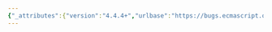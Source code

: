 ```yaml
---
{"_attributes":{"version":"4.4.4+","urlbase":"https://bugs.ecmascript.org/","maintainer":"dherman@mozilla.com"},"bug":{"bug_id":1576,"creation_ts":"2013-07-04 13:25:00 -0700","short_desc":"type: funtion s.b. function","delta_ts":"2013-07-15 17:04:01 -0700","product":"Draft for 6th Edition","component":"editorial issue","version":"Rev 15: May 14, 2013 Draft","rep_platform":"All","op_sys":"All","bug_status":"RESOLVED","resolution":"FIXED","priority":"Normal","bug_severity":"trivial","everconfirmed":true,"reporter":"tshinnic","assigned_to":{"uid":"allen","name":"Allen Wirfs-Brock"},"long_desc":[{"commentid":4352,"comment_count":0,"who":"tshinnic","bug_when":"2013-07-04 13:25:50 -0700","thetext":"Below 13.5 Class Definitions, \nbelow Runtime Semantics: ClassDefinitionEvaluation\nis\n9. Let F be the result of performing Property Definition Evaluation for constructor with argument proto and constructorParent as the optional funtionPrototype argument.\n\n\nalso\n\n\n15.19 The \"std:iteration\" Module\nThe \"std:iteration\" module defines built-in objects that support the for-of statement and similar iteration use cases. It also defines the built-in objects that support Generator Funtions."},{"commentid":4360,"comment_count":1,"who":{"uid":"allen","name":"Allen Wirfs-Brock"},"bug_when":"2013-07-09 12:20:44 -0700","thetext":"fixed in rev 16 editor's draft"},{"commentid":4469,"comment_count":2,"who":{"uid":"allen","name":"Allen Wirfs-Brock"},"bug_when":"2013-07-15 17:04:01 -0700","thetext":"fixed in rev16 draft.  July 15, 2013"}]}}
---
```

